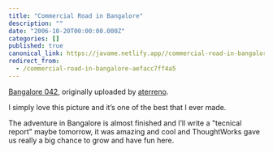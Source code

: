 ```yaml
---
title: "Commercial Road in Bangalore"
description: ""
date: "2006-10-20T00:00:00.000Z"
categories: []
published: true
canonical_link: https://javame.netlify.app//commercial-road-in-bangalore-aefacc7ff4a5
redirect_from:
  - /commercial-road-in-bangalore-aefacc7ff4a5
---
```


[Bangalore 042](http://www.flickr.com/photos/aterreno/274487564/), originally uploaded by [aterreno](http://www.flickr.com/people/aterreno/).

I simply love this picture and it’s one of the best that I ever made.

The adventure in Bangalore is almost finished and I’ll write a "tecnical report" maybe tomorrow, it was amazing and cool and ThoughtWorks gave us really a big chance to grow and have fun here.
